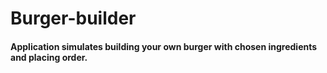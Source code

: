 # Burger-builder
#### Application simulates building your own burger with chosen ingredients and placing order.
